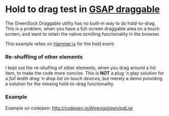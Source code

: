 # Hold to drag test in [GSAP draggable](http://greensock.com/draggable/)
The GreenSock Draggable utility has no built-in way to do hold-to-drag. This is a problem, when you have a full-screen draggable area on a touch screen, and want to retain the native scrolling functionality in the browser.

This example relies on [Hammer.js](http://eightmedia.github.io/hammer.js/) for the hold event.

### Re-shuffling of other elements
I kept out the re-shufling of other elements, when you drag around a list item, to make the code more concise. This is **NOT** a plug 'n play solution for a *full width drag 'n drop list on touch devices*, but merely a demo providing a solution for the missing hold-to-drag functionality.

### Example
Example on codepen: http://codepen.io/Ahrengot/pen/pdLiw